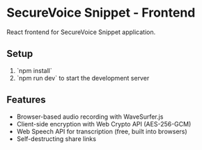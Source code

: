 # SecureVoice Snippet - Frontend

React frontend for SecureVoice Snippet application.

## Setup

1. \`npm install\`
2. \`npm run dev\` to start the development server

## Features

- Browser-based audio recording with WaveSurfer.js
- Client-side encryption with Web Crypto API (AES-256-GCM)
- Web Speech API for transcription (free, built into browsers)
- Self-destructing share links

